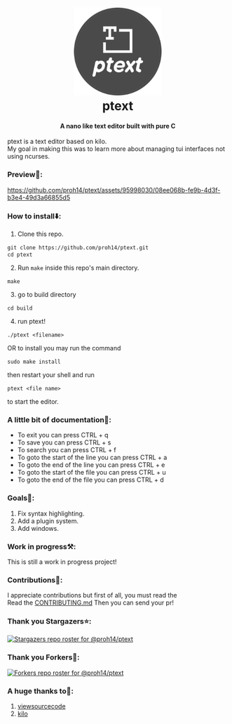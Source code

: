 <h1 align="center">
  <br>
  <img src="./images/logo.png" alt="ptext logo" width="200">
  <br>
  ptext
  <br>
</h1>
<h4 align="center">A nano like text editor built with pure C </h4>

ptext is a text editor based on kilo. <br> 
My goal in making this was to learn more about managing tui interfaces not using ncurses.</br> 

### Preview🙈:
https://github.com/proh14/ptext/assets/95998030/08ee068b-fe9b-4d3f-b3e4-49d3a66855d5

### How to install⬇️:
1. Clone this repo.
```shell
git clone https://github.com/proh14/ptext.git
cd ptext
```
2. Run `make` inside this repo's main directory.
```shell
make
```

3. go to build directory
```shell
cd build
```
4. run ptext!
```shell
./ptext <filename>
```

OR to install you may run the command
```shell
sudo make install
```
then restart your shell and run
```shell
ptext <file name>
``` 
to start the editor.

### A little bit of documentation📖:
- To exit you can press CTRL + q
- To save you can press CTRL + s
- To search you can press CTRL + f
- To goto the start of the line you can press CTRL + a
- To goto the end of the line you can press CTRL + e
- To goto the start of the file you can press CTRL + u
- To goto the end of the file you can press CTRL + d

### Goals🥅:
1. Fix syntax highlighting.
2. Add a plugin system.
3. Add windows.

### Work in progress⚒️:
This is still a work in progress project!

### Contributions💖:
I appreciate contributions but first of all, you must read the <br>
Read the [CONTRIBUTING.md](CONTRIBUTING.md) Then you can send your pr!

### Thank you Stargazers⭐:
[![Stargazers repo roster for @proh14/ptext](http://reporoster.com/stars/proh14/ptext)](https://github.com/proh14/ptext/stargazers)

### Thank you Forkers🍴:
[![Forkers repo roster for @proh14/ptext](http://reporoster.com/forks/proh14/ptext)](https://github.com/proh14/ptext/network/members)

### A huge thanks to🙏:
1. [viewsourcecode](https://viewsourcecode.org)
2. [kilo](https://github.com/antirez/kilo)
